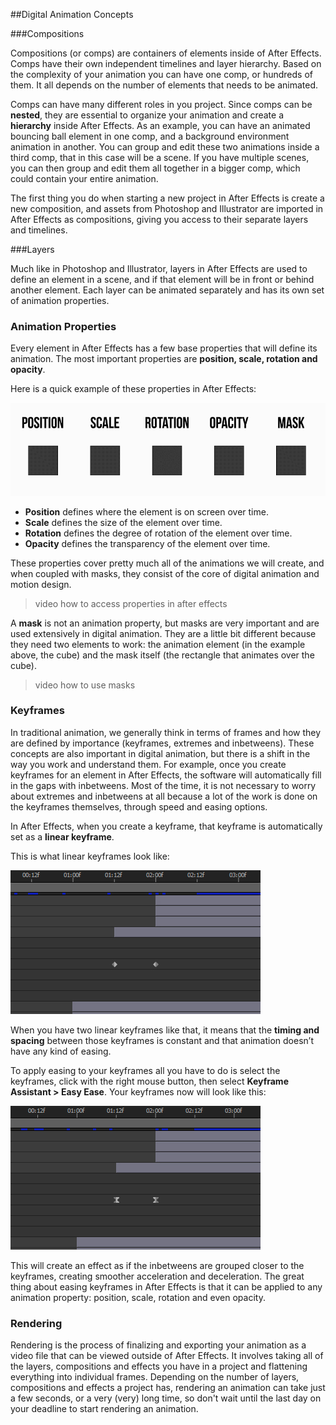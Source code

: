##Digital Animation Concepts

###Compositions

Compositions (or comps) are containers of elements inside of After Effects. Comps have their own independent timelines and layer hierarchy. Based on the complexity of your animation you can have one comp, or hundreds of them. It all depends on the number of elements that needs to be animated.

Comps can have many different roles in you project. Since comps can be **nested**, they are essential to organize your animation and create a **hierarchy** inside After Effects. As an example, you can have an animated bouncing ball element in one comp, and a background environment animation in another. You can group and edit these two animations inside a third comp, that in this case will be a scene. If you have multiple scenes, you can then group and edit them all together in a bigger comp, which could contain your entire animation.

The first thing you do when starting a new project in After Effects is create a new composition, and assets from Photoshop and Illustrator are imported in After Effects as compositions, giving you access to their separate layers and timelines.


###Layers

Much like in Photoshop and Illustrator, layers in After Effects are used to define an element in a scene, and if that element will be in front or behind another element. Each layer can be animated separately and has its own set of animation properties.


### Animation Properties

Every element in After Effects has a few base properties that will define its animation. The most important properties are **position, scale, rotation and opacity**.

Here is a quick example of these properties in After Effects:

![](/assets/unit2/anim_properties.gif)

- **Position** defines where the element is on screen over time.
- **Scale** defines the size of the element over time.
- **Rotation** defines the degree of rotation of the element over time.
- **Opacity** defines the transparency of the element over time.

These properties cover pretty much all of the animations we will create, and when coupled with masks, they consist of the core of digital animation and motion design.

> video how to access properties in after effects

A **mask** is not an animation property, but masks are very important and are used extensively in digital animation. They are a little bit different because they need two elements to work: the animation element (in the example above, the cube) and the mask itself (the rectangle that animates over the cube).

>video how to use masks

### Keyframes

In traditional animation, we generally think in terms of frames and how they are defined by importance (keyframes, extremes and inbetweens). These concepts are also important in digital animation, but there is a shift in the way you work and understand them. For example, once you create keyframes for an element in After Effects, the software will automatically fill in the gaps with inbetweens. Most of the time, it is not necessary to worry about extremes and inbetweens at all because a lot of the work is done on the keyframes themselves, through speed and easing options.

In After Effects, when you create a keyframe, that keyframe is automatically set as a **linear keyframe**.   

This is what linear keyframes look like:

![](/assets/unit2/linear_keys.jpg)

When you have two linear keyframes like that, it means that the **timing and spacing** between those keyframes is constant and that animation doesn’t have any kind of easing.

To apply easing to your keyframes all you have to do is select the keyframes, click with the right mouse button, then select **Keyframe Assistant > Easy Ease**. Your keyframes now will look like this:

![](/assets/unit2/ease_keys.jpg)

This will create an effect as if the inbetweens are grouped closer to the keyframes, creating smoother acceleration and deceleration. The great thing about easing keyframes in After Effects is that it can be applied to any animation property: position, scale, rotation and even opacity.

### Rendering

Rendering is the process of finalizing and exporting your animation as a video file that can be viewed outside of After Effects. It involves taking all of the layers, compositions and effects you have in a project and flattening everything into individual frames. Depending on the number of layers, compositions and effects a project has, rendering an animation can take just a few seconds, or a very (very) long time, so don't wait until the last day on your deadline to start rendering an animation.
